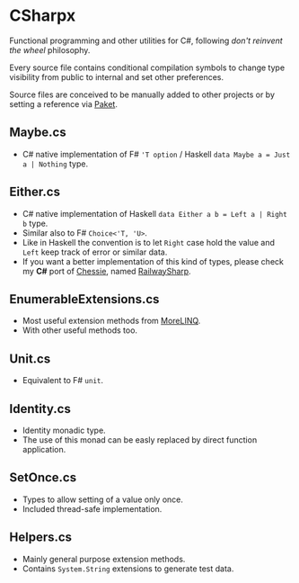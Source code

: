 # CSharpx

Functional programming and other utilities for C#, following *don't reinvent the wheel* philosophy.

Every source file contains conditional compilation symbols to change type visibility from public to internal
and set other preferences.

Source files are conceived to be manually added to other projects or by setting a reference via [Paket](http://fsprojects.github.io/Paket/).

## Maybe.cs

- C# native implementation of F# `'T option` / Haskell `data Maybe a = Just a | Nothing` type.

## Either.cs

- C# native implementation of Haskell `data Either a b = Left a | Right b` type.
- Similar also to F# `Choice<'T, 'U>`.
- Like in Haskell the convention is to let `Right` case hold the value and `Left` keep track of error or similar data.
- If you want a better implementation of this kind of types, please check my **C#** port of [Chessie](https://github.com/fsprojects/Chessie),
named [RailwaySharp](https://github.com/gsscoder/railwaysharp).

## EnumerableExtensions.cs

- Most useful extension methods from [MoreLINQ](https://code.google.com/p/morelinq/).
- With other useful methods too.

## Unit.cs

- Equivalent to F# `unit`.

## Identity.cs

- Identity monadic type.
- The use of this monad can be easly replaced by direct function application.

## SetOnce.cs

- Types to allow setting of a value only once.
- Included thread-safe implementation.

## Helpers.cs

- Mainly general purpose extension methods.
- Contains `System.String` extensions to generate test data.